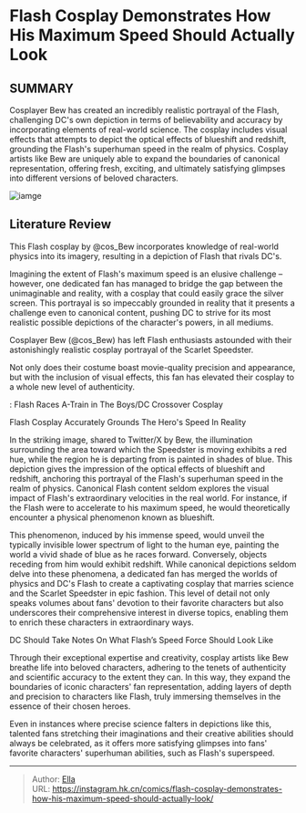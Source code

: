 # Flash Cosplay Demonstrates How His Maximum Speed Should Actually Look


## SUMMARY 



  Cosplayer Bew has created an incredibly realistic portrayal of the Flash, challenging DC&#39;s own depiction in terms of believability and accuracy by incorporating elements of real-world science.   The cosplay includes visual effects that attempts to depict the optical effects of blueshift and redshift, grounding the Flash&#39;s superhuman speed in the realm of physics.   Cosplay artists like Bew are uniquely able to expand the boundaries of canonical representation, offering fresh, exciting, and ultimately satisfying glimpses into different versions of beloved characters.  

![iamge](https://static1.srcdn.com/wordpress/wp-content/uploads/2023/07/the-flash-running-with-superspeed-in-2023-s-the-flash.png)

## Literature Review

This Flash cosplay by @cos_Bew incorporates knowledge of real-world physics into its imagery, resulting in a depiction of Flash that rivals DC&#39;s.




Imagining the extent of Flash&#39;s maximum speed is an elusive challenge – however, one dedicated fan has managed to bridge the gap between the unimaginable and reality, with a cosplay that could easily grace the silver screen. This portrayal is so impeccably grounded in reality that it presents a challenge even to canonical content, pushing DC to strive for its most realistic possible depictions of the character&#39;s powers, in all mediums.




Cosplayer Bew (@cos_Bew) has left Flash enthusiasts astounded with their astonishingly realistic cosplay portrayal of the Scarlet Speedster.


 

Not only does their costume boast movie-quality precision and appearance, but with the inclusion of visual effects, this fan has elevated their cosplay to a whole new level of authenticity.

 : Flash Races A-Train in The Boys/DC Crossover Cosplay


 Flash Cosplay Accurately Grounds The Hero&#39;s Speed In Reality 
          

In the striking image, shared to Twitter/X by Bew, the illumination surrounding the area toward which the Speedster is moving exhibits a red hue, while the region he is departing from is painted in shades of blue. This depiction gives the impression of the optical effects of blueshift and redshift, anchoring this portrayal of the Flash&#39;s superhuman speed in the realm of physics. Canonical Flash content seldom explores the visual impact of Flash&#39;s extraordinary velocities in the real world. For instance, if the Flash were to accelerate to his maximum speed, he would theoretically encounter a physical phenomenon known as blueshift.




This phenomenon, induced by his immense speed, would unveil the typically invisible lower spectrum of light to the human eye, painting the world a vivid shade of blue as he races forward. Conversely, objects receding from him would exhibit redshift. While canonical depictions seldom delve into these phenomena, a dedicated fan has merged the worlds of physics and DC&#39;s Flash to create a captivating cosplay that marries science and the Scarlet Speedster in epic fashion. This level of detail not only speaks volumes about fans&#39; devotion to their favorite characters but also underscores their comprehensive interest in diverse topics, enabling them to enrich these characters in extraordinary ways.



 DC Should Take Notes On What Flash’s Speed Force Should Look Like 
          

Through their exceptional expertise and creativity, cosplay artists like Bew breathe life into beloved characters, adhering to the tenets of authenticity and scientific accuracy to the extent they can. In this way, they expand the boundaries of iconic characters&#39; fan representation, adding layers of depth and precision to characters like Flash, truly immersing themselves in the essence of their chosen heroes.




Even in instances where precise science falters in depictions like this, talented fans stretching their imaginations and their creative abilities should always be celebrated, as it offers more satisfying glimpses into fans&#39; favorite characters&#39; superhuman abilities, such as Flash&#39;s superspeed.



---

> Author: [Ella](https://instagram.hk.cn/)  
> URL: https://instagram.hk.cn/comics/flash-cosplay-demonstrates-how-his-maximum-speed-should-actually-look/  


